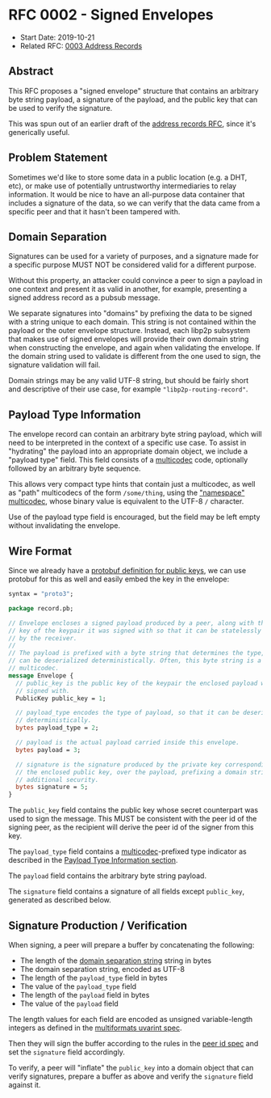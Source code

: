 # RFC 0002 - Signed Envelopes

- Start Date: 2019-10-21
- Related RFC: [0003 Address Records][addr-records-rfc]

## Abstract

This RFC proposes a "signed envelope" structure that contains an arbitrary byte
string payload, a signature of the payload, and the public key that can be used
to verify the signature.

This was spun out of an earlier draft of the [address records
RFC][addr-records-rfc], since it's generically useful.

## Problem Statement

Sometimes we'd like to store some data in a public location (e.g. a DHT, etc),
or make use of potentially untrustworthy intermediaries to relay information. It
would be nice to have an all-purpose data container that includes a signature of
the data, so we can verify that the data came from a specific peer and that it hasn't
been tampered with.

## Domain Separation

Signatures can be used for a variety of purposes, and a signature made for a
specific purpose MUST NOT be considered valid for a different purpose.

Without this property, an attacker could convince a peer to sign a payload in
one context and present it as valid in another, for example, presenting a signed
address record as a pubsub message.

We separate signatures into "domains" by prefixing the data to be signed with a
string unique to each domain. This string is not contained within the payload or
the outer envelope structure. Instead, each libp2p subsystem that makes use of
signed envelopes will provide their own domain string when constructing the
envelope, and again when validating the envelope. If the domain string used to
validate is different from the one used to sign, the signature validation will
fail.

Domain strings may be any valid UTF-8 string, but should be fairly short and
descriptive of their use case, for example `"libp2p-routing-record"`.

## Payload Type Information

The envelope record can contain an arbitrary byte string payload, which will
need to be interpreted in the context of a specific use case. To assist in
"hydrating" the payload into an appropriate domain object, we include a "payload
type" field. This field consists of a [multicodec][multicodec] code,
optionally followed by an arbitrary byte sequence.

This allows very compact type hints that contain just a multicodec, as well as
"path" multicodecs of the form `/some/thing`, using the ["namespace"
multicodec](https://github.com/multiformats/multicodec/blob/master/table.csv#L23),
whose binary value is equivalent to the UTF-8 `/` character.

Use of the payload type field is encouraged, but the field may be left empty
without invalidating the envelope.

## Wire Format

Since we already have a [protobuf definition for public keys][peer-id-spec], we
can use protobuf for this as well and easily embed the key in the envelope:


```protobuf
syntax = "proto3";

package record.pb;

// Envelope encloses a signed payload produced by a peer, along with the public
// key of the keypair it was signed with so that it can be statelessly validated
// by the receiver.
//
// The payload is prefixed with a byte string that determines the type, so it
// can be deserialized deterministically. Often, this byte string is a
// multicodec.
message Envelope {
  // public_key is the public key of the keypair the enclosed payload was
  // signed with.
  PublicKey public_key = 1;

  // payload_type encodes the type of payload, so that it can be deserialized
  // deterministically.
  bytes payload_type = 2;

  // payload is the actual payload carried inside this envelope.
  bytes payload = 3;

  // signature is the signature produced by the private key corresponding to
  // the enclosed public key, over the payload, prefixing a domain string for
  // additional security.
  bytes signature = 5;
}
```

The `public_key` field contains the public key whose secret counterpart was used
to sign the message. This MUST be consistent with the peer id of the signing
peer, as the recipient will derive the peer id of the signer from this key.

The `payload_type` field contains a [multicodec][multicodec]-prefixed type
indicator as described in the [Payload Type Information
section](#payload-type-information).

The `payload` field contains the arbitrary byte string payload.

The `signature` field contains a signature of all fields except `public_key`,
generated as described below.

## Signature Production / Verification

When signing, a peer will prepare a buffer by concatenating the following:

- The length of the [domain separation string](#domain-separation) string in
  bytes
- The domain separation string, encoded as UTF-8
- The length of the `payload_type` field in bytes
- The value of the `payload_type` field
- The length of the `payload` field in bytes
- The value of the `payload` field

The length values for each field are encoded as unsigned variable-length
integers as defined in the [multiformats uvarint spec][uvarint].

Then they will sign the buffer according to the rules in the [peer id
spec][peer-id-spec] and set the `signature` field accordingly.

To verify, a peer will "inflate" the `public_key` into a domain object that can
verify signatures, prepare a buffer as above and verify the `signature` field
against it.

[addr-records-rfc]: ./0003-routing-records.md
[peer-id-spec]: ../peer-ids/peer-ids.md
[multicodec]: https://github.com/multiformats/multicodec
[uvarint]: https://github.com/multiformats/unsigned-varint
